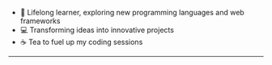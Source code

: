 


- 🌱 Lifelong learner, exploring new programming languages and web frameworks
- 💻 Transforming ideas into innovative projects
- ☕ Tea to fuel up my coding sessions

------



  



